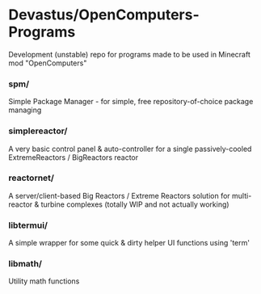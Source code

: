 # Devastus/OpenComputers-Programs
Development (unstable) repo for programs made to be used in Minecraft mod "OpenComputers"

### spm/
Simple Package Manager - for simple, free repository-of-choice package managing

### simplereactor/
A very basic control panel & auto-controller for a single passively-cooled ExtremeReactors / BigReactors reactor

### reactornet/
A server/client-based Big Reactors / Extreme Reactors solution for multi-reactor & turbine complexes (totally WIP and not actually working)

### libtermui/
A simple wrapper for some quick & dirty helper UI functions using 'term'

### libmath/
Utility math functions
